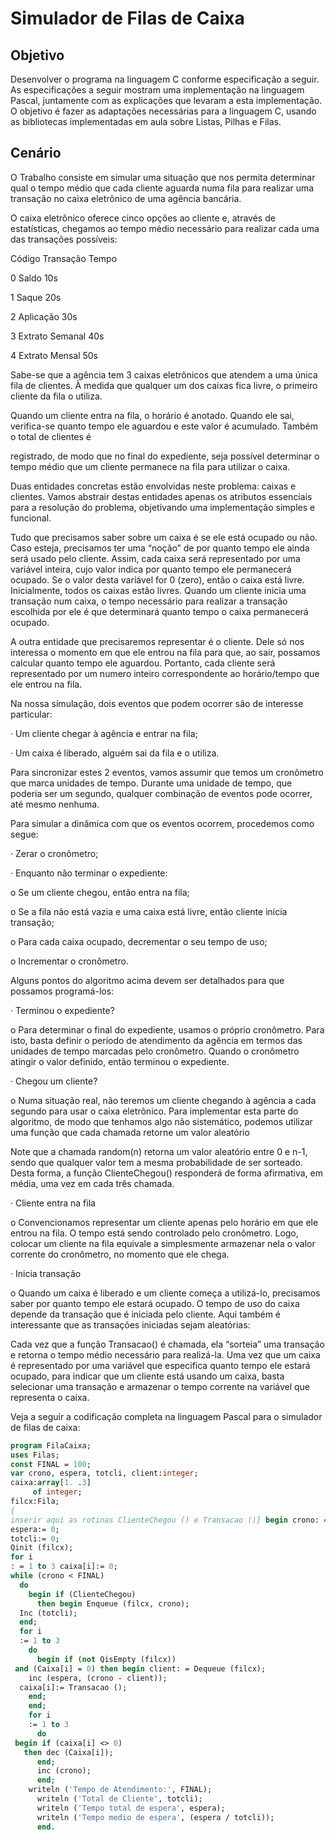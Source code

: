 # Simulador de Filas de Caixa

## Objetivo

Desenvolver o programa na linguagem C conforme especificação a seguir. As especificações a seguir mostram uma implementação na linguagem Pascal, juntamente com as explicações que levaram a esta implementação. O objetivo é fazer as adaptações necessárias para a linguagem C, usando as bibliotecas implementadas em aula sobre Listas, Pilhas e Filas.

## Cenário

O Trabalho consiste em simular uma situação que nos permita determinar qual o tempo médio que cada cliente aguarda numa fila para realizar uma transação no caixa eletrônico de uma agência bancária.

O caixa eletrônico oferece cinco opções ao cliente e, através de estatísticas, chegamos ao tempo médio necessário para realizar cada uma das transações possíveis:

Código Transação Tempo

0 Saldo 10s

1 Saque 20s

2 Aplicação 30s

3 Extrato Semanal 40s

4 Extrato Mensal 50s

Sabe-se que a agência tem 3 caixas eletrônicos que atendem a uma única fila de clientes. À medida que qualquer um dos caixas fica livre, o primeiro cliente da fila o utiliza.

Quando um cliente entra na fila, o horário é anotado. Quando ele sai, verifica-se quanto tempo ele aguardou e este valor é acumulado. Também o total de clientes é

registrado, de modo que no final do expediente, seja possível determinar o tempo médio que um cliente permanece na fila para utilizar o caixa.

Duas entidades concretas estão envolvidas neste problema: caixas e clientes. Vamos abstrair destas entidades apenas os atributos essenciais para a resolução do problema, objetivando uma implementação simples e funcional.

Tudo que precisamos saber sobre um caixa é se ele está ocupado ou não. Caso esteja, precisamos ter uma “noção” de por quanto tempo ele ainda será usado pelo cliente. Assim, cada caixa será representado por uma variável inteira, cujo valor indica por quanto tempo ele permanecerá ocupado. Se o valor desta variável for 0 (zero), então o caixa está livre. Inicialmente, todos os caixas estão livres. Quando um cliente inicia uma transação num caixa, o tempo necessário para realizar a transação escolhida por ele é que determinará quanto tempo o caixa permanecerá ocupado.

A outra entidade que precisaremos representar é o cliente. Dele só nos interessa o momento em que ele entrou na fila para que, ao sair, possamos calcular quanto tempo ele aguardou. Portanto, cada cliente será representado por um numero inteiro correspondente ao horário/tempo que ele entrou na fila.

Na nossa simulação, dois eventos que podem ocorrer são de interesse particular:

· Um cliente chegar à agência e entrar na fila;

· Um caixa é liberado, alguém sai da fila e o utiliza.

Para sincronizar estes 2 eventos, vamos assumir que temos um cronômetro que marca unidades de tempo. Durante uma unidade de tempo, que poderia ser um segundo, qualquer combinação de eventos pode ocorrer, até mesmo nenhuma.

Para simular a dinâmica com que os eventos ocorrem, procedemos como segue:

· Zerar o cronômetro;

· Enquanto não terminar o expediente:

o Se um cliente chegou, então entra na fila;

o Se a fila não está vazia e uma caixa está livre, então cliente inicia transação;

o Para cada caixa ocupado, decrementar o seu tempo de uso;

o Incrementar o cronômetro.

Alguns pontos do algoritmo acima devem ser detalhados para que possamos programá-los:

· Terminou o expediente?

o Para determinar o final do expediente, usamos o próprio cronômetro. Para isto, basta definir o período de atendimento da agência em termos das unidades de tempo marcadas pelo cronômetro. Quando o cronômetro atingir o valor definido, então terminou o expediente.

· Chegou um cliente?

o Numa situação real, não teremos um cliente chegando à agência a cada segundo para usar o caixa eletrônico. Para implementar esta parte do algoritmo, de modo que tenhamos algo não sistemático, podemos utilizar uma função que cada chamada retorne um valor aleatório

Note que a chamada random(n) retorna um valor aleatório entre 0 e n-1, sendo que qualquer valor tem a mesma probabilidade de ser sorteado. Desta forma, a função ClienteChegou() responderá de forma afirmativa, em média, uma vez em cada três chamada.

· Cliente entra na fila

o Convencionamos representar um cliente apenas pelo horário em que ele entrou na fila. O tempo está sendo controlado pelo cronômetro. Logo, colocar um cliente na fila equivale a simplesmente armazenar nela o valor corrente do cronômetro, no momento que ele chega.

· Inicia transação

o Quando um caixa é liberado e um cliente começa a utilizá-lo, precisamos saber por quanto tempo ele estará ocupado. O tempo de uso do caixa depende da transação que é iniciada pelo cliente. Aqui também é interessante que as transações iniciadas sejam aleatórias:

Cada vez que a função Transacao() é chamada, ela “sorteia” uma transação e retorna o tempo médio necessário para realizá-la. Uma vez que um caixa é representado por uma variável que especifica quanto tempo ele estará ocupado, para indicar que um cliente está usando um caixa, basta selecionar uma transação e armazenar o tempo corrente na variável que representa o caixa.

Veja a seguir a codificação completa na linguagem Pascal para o simulador de filas de caixa:

```pascal
program FilaCaixa;
uses Filas;
const FINAL = 100;
var crono, espera, totcli, client:integer;
caixa:array[1. .3]
     of integer;
filcx:Fila;
{
inserir aqui as rotinas ClienteChegou () e Transacao ()} begin crono: = 0;
espera:= 0;
totcli:= 0;
Qinit (filcx);
for i
: = 1 to 3 caixa[i]:= 0;
while (crono < FINAL)
  do
    begin if (ClienteChegou)
      then begin Enqueue (filcx, crono);
  Inc (totcli);
  end;
  for i
  := 1 to 3
    do
      begin if (not QisEmpty (filcx))
 and (Caixa[i] = 0) then begin client: = Dequeue (filcx);
    inc (espera, (crono - client));
  caixa[i]:= Transacao ();
    end;
    end;
    for i
    := 1 to 3
      do
 begin if (caixa[i] <> 0)
   then dec (Caixa[i]);
      end;
      inc (crono);
      end;
    writeln ('Tempo de Atendimento:', FINAL);
      writeln ('Total de Cliente', totcli);
      writeln ('Tempo total de espera', espera);
      writeln ('Tempo medio de espera', (espera / totcli));
      end.

```
